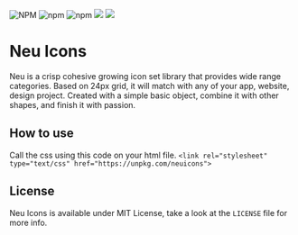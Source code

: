 ![NPM](https://img.shields.io/npm/l/neuicons) ![npm](https://img.shields.io/npm/dm/neuicons) ![npm](https://img.shields.io/npm/v/neuicons) [![](https://data.jsdelivr.com/v1/package/npm/neuicons/badge)](https://www.jsdelivr.com/package/npm/neuicons) <a href="https://ko-fi.com/roywj" rel="nofollow"><img src="https://img.shields.io/badge/Support%20me%20on-Ko--fi-red" style="max-width:100%;"></a>


# Neu Icons
Neu is a crisp cohesive growing icon set library that provides wide range categories. Based on 24px grid, it will match with any of your app, website, design project. Created with a simple basic object, combine it with other shapes, and finish it with passion.

## How to use
Call the css using this code on your html file.
```<link rel="stylesheet" type="text/css" href="https://unpkg.com/neuicons">```


## License
Neu Icons is available under MIT License, take a look at the `LICENSE` file for more info.